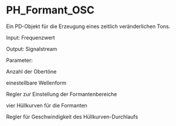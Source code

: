 # PH_Formant_OSC

Ein PD-Objekt für die Erzeugung eines zeitlich veränderlichen Tons.

Input: Frequenzwert

Output: Signalstream

  Parameter:
  
  Anzahl der Obertöne
  
  einestellbare Wellenform
  
  Regler zur Einstellung der Formantenbereiche
  
  vier Hüllkurven für die Formanten
  
  Regler für Geschwindigkeit des Hüllkurven-Durchlaufs
